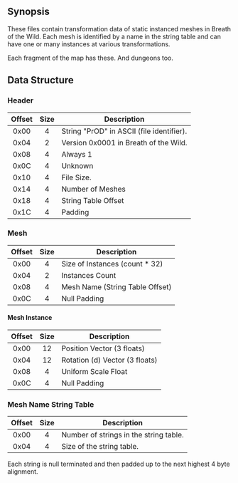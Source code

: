 ## Synopsis

These files contain transformation data of static instanced meshes in Breath of the Wild.
Each mesh is identified by a name in the string table and can have one or many
instances at various transformations.

Each fragment of the map has these. And dungeons too.


## Data Structure

### Header

| Offset | Size | Description                                           |
|:------:|:----:|-------------------------------------------------------|
|  0x00  |  4   | String "PrOD" in ASCII (file identifier).             |
|  0x04  |  2   | Version 0x0001 in Breath of the Wild.                 |
|  0x08  |  4   | Always 1                                              |
|  0x0C  |  4   | Unknown                                               |
|  0x10  |  4   | File Size.                                            |
|  0x14  |  4   | Number of Meshes                                      |
|  0x18  |  4   | String Table Offset                                   |
|  0x1C  |  4   | Padding                                               |

### Mesh

| Offset | Size | Description                     |
|:------:|:----:|---------------------------------|
|  0x00  |  4   | Size of Instances (count * 32)  |
|  0x04  |  2   | Instances Count                 |
|  0x08  |  4   | Mesh Name (String Table Offset) |
|  0x0C  |  4   | Null Padding                    |

#### Mesh Instance

| Offset | Size | Description                     |
|:------:|:----:|---------------------------------|
|  0x00  |  12  | Position Vector (3 floats)      |
|  0x04  |  12  | Rotation (d) Vector (3 floats)  |
|  0x08  |  4   | Uniform Scale Float             |
|  0x0C  |  4   | Null Padding                    |

### Mesh Name String Table

| Offset | Size | Description                            |
|:------:|:----:|----------------------------------------|
|  0x00  |  4   | Number of strings in the string table. |
|  0x04  |  4   | Size of the string table.              |

Each string is null terminated and then padded up to the next highest 4 byte
alignment.
